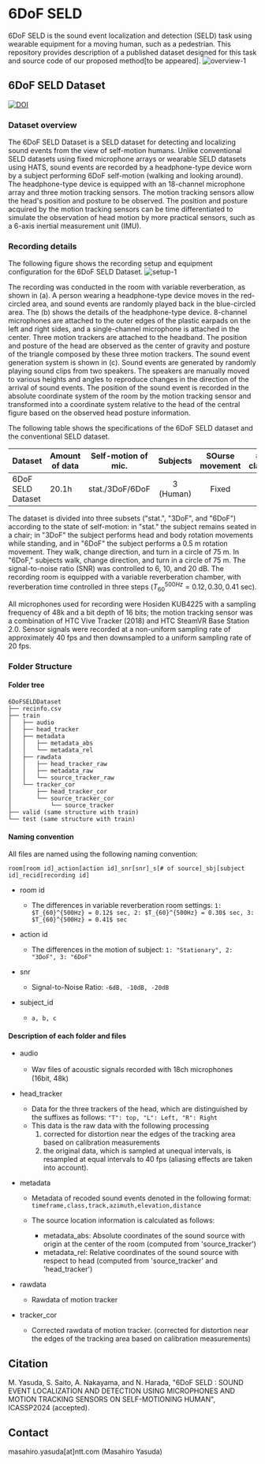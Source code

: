 # 6DoF SELD
6DoF SELD is the sound event localization and detection (SELD) task using wearable equipment for a moving human, such as a pedestrian. 
This repository provides description of a published dataset designed for this task and source code of our proposed method[to be appeared].
![overview-1](https://github.com/nttrd-mdlab/6dof-seld/assets/72438001/205e4488-2681-42cd-8e13-54cf83544618)


## 6DoF SELD Dataset
[![DOI](https://zenodo.org/badge/DOI/10.5281/zenodo.10473531.svg)](https://doi.org/10.5281/zenodo.10473531)
### Dataset overview
The 6DoF SELD Dataset is a SELD dataset for detecting and localizing sound events from the view of self-motion humans. Unlike conventional SELD datasets using fixed microphone arrays or wearable SELD datasets using HATS, sound events are recorded by a headphone-type device worn by a subject performing 6DoF self-motion (walking and looking around). The headphone-type device is equipped with an 18-channel microphone array and three motion tracking sensors. The motion tracking sensors allow the head's position and posture to be observed. The position and posture acquired by the motion tracking sensors can be time differentiated to simulate the observation of head motion by more practical sensors, such as a 6-axis inertial measurement unit (IMU).

### Recording details
The following figure shows the recording setup and equipment configuration for the 6DoF SELD Dataset. 
![setup-1](https://github.com/nttrd-mdlab/6dof-seld/assets/72438001/441bda8b-2018-4f9e-997c-a1e886348db9)

The recording was conducted in the room with variable reverberation, as shown in (a). A person wearing a headphone-type device moves in the red-circled area, and sound events are randomly played back in the blue-circled area. The (b) shows the details of the headphone-type device. 8-channel microphones are attached to the outer edges of the plastic earpads on the left and right sides, and a single-channel microphone is attached in the center. Three motion trackers are attached to the headband. The position and posture of the head are observed as the center of gravity and posture of the triangle composed by these three motion trackers. The sound event generation system is shown in (c). Sound events are generated by randomly playing sound clips from two speakers. The speakers are manually moved to various heights and angles to reproduce changes in the direction of the arrival of sound events. The position of the sound event is recorded in the absolute coordinate system of the room by the motion tracking sensor and transformed into a coordinate system relative to the head of the central figure based on the observed head posture information.

The following table shows the specifications of the 6DoF SELD dataset and the conventional SELD dataset.

| Dataset           | Amount of data | Self-motion of mic. |  Subjects | SOurse movement | # of classes | # of  mic. | SNR [dB] | Rooms |
|-------------------|----------------|:-------------------:|:---------:|:---------------:|:------------:|:----------:|:--------:|:-----:|
| 6DoF SELD Dataset | 20.1h          |   stat./3DoF/6DoF   | 3 (Human) |      Fixed      |      12      |     18     |  6 - 20  |   3   |

The dataset is divided into three subsets ("stat.", "3DoF", and "6DoF") according to the state of self-motion: in "stat." the subject remains seated in a chair; in "3DoF" the subject performs head and body rotation movements while standing, and in "6DoF" the subject performs a 0.5 m rotation movement. They walk, change direction, and turn in a circle of 75 m. In "6DoF," subjects walk, change direction, and turn in a circle of 75 m. The signal-to-noise ratio (SNR) was controlled to 6, 10, and 20 dB. The recording room is equipped with a variable reverberation chamber, with reverberation time controlled in three steps ($T_{60}^{500Hz} = 0.12, 0.30, 0.41$ sec).

All microphones used for recording were Hosiden KUB4225 with a sampling frequency of 48k and a bit depth of 16 bits; the motion tracking sensor was a combination of HTC Vive Tracker (2018) and HTC SteamVR Base Station 2.0. Sensor signals were recorded at a non-uniform sampling rate of approximately 40 fps and then downsampled to a uniform sampling rate of 20 fps.


### Folder Structure 
#### Folder tree
````
6DoFSELDDataset
├── recinfo.csv
├── train
│   ├── audio
│   ├── head_tracker
│   ├── metadata
│   │   ├── metadata_abs
│   │   └── metadata_rel
│   ├── rawdata
│   │   ├── head_tracker_raw
│   │   ├── metadata_raw
│   │   └── source_tracker_raw
│   └── tracker_cor
│       ├── head_tracker_cor
│       └── source_tracker_cor
│           └── source_tracker
├── valid (same structure with train)
└── test (same structure with train)
````
#### Naming convention
All files are named using the following naming convention:

`room[room id]_action[action id]_snr[snr]_s[# of source]_sbj[subject id]_recid[recording id]`

- room id
    - The differences in variable reverberation room settings: `1: $T_{60}^{500Hz} = 0.12$ sec, 2: $T_{60}^{500Hz} = 0.30$ sec, 3: $T_{60}^{500Hz} = 0.41$ sec `

- action id
    - The differences in the motion of subject: `1: "Stationary", 2: "3DoF", 3: "6DoF"`

- snr
    - Signal-to-Noise Ratio: `-6dB, -10dB, -20dB`

- subject_id
    - `a, b, c`

#### Description of each folder and files
- audio
    - Wav files of acoustic signals recorded with 18ch microphones　(16bit, 48k)

- head_tracker
    - Data for the three trackers of the head, which are distinguished by the suffixes as follows: `"T": top, "L": Left, "R": Right`
    - This data is the raw data with the following processing
        1. corrected for distortion near the edges of the tracking area based on calibration measurements
        2. the original data, which is sampled at unequal intervals, is resampled at equal intervals to 40 fps (aliasing effects are taken into account).

- metadata
  - Metadata of recoded sound events denoted in the following format:
 `timeframe,class,track,azimuth,elevation,distance`

  - The source location information is calculated as follows:
    - metadata_abs: Absolute coordinates of the sound source with origin at the center of the room (computed from 'source_tracker')
    - metadata_rel: Relative coordinates of the sound source with respect to head (computed from 'source_tracker' and 'head_tracker')

- rawdata
    - Rawdata of motion tracker

- tracker_cor
  - Corrected rawdata of motion tracker. (corrected for distortion near the edges of the tracking area based on calibration measurements)

## Citation
M. Yasuda, S. Saito, A. Nakayama, and N. Harada, "6DoF SELD : SOUND EVENT LOCALIZATION AND DETECTION USING MICROPHONES AND MOTION TRACKING SENSORS ON SELF-MOTIONING HUMAN", ICASSP2024 (accepted).

## Contact
masahiro.yasuda[at]ntt.com (Masahiro Yasuda)
